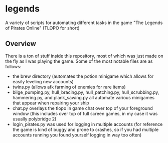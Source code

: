 # legends
A variety of scripts for automating different tasks in the game "The Legends of Pirates Online" (TLOPO for short)

## Overview
There is a ton of stuff inside this repository, most of which was just made on the fly as I was playing the game. Some of the most notable files are as follows:
  - the brew directory (automates the potion minigame which allows for easily leveling new accounts)
  - twins.py (allows afk farming of enemies for rare items)
  - bilge_pumping.py, hull_bracing.py, hull_patching.py, hull_scrubbing.py, hammering.py, and plank_sawing.py all automate various minigames that appear when repairing your ship
  - chat.py overlays the tlopo in game chat over top of your foreground window (this includes over top of full screen games, in my case it was usually polybridge 2)
  - login_pirates.py was used for logging in multiple accounts (for reference the game is kind of buggy and prone to crashes, so if you had multiple accounts running you found yourself logging in way too often)
